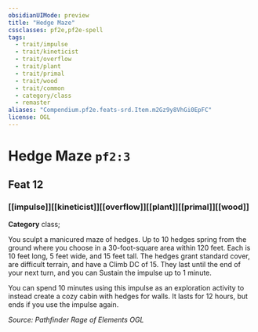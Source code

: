 ```yaml
---
obsidianUIMode: preview
title: "Hedge Maze"
cssclasses: pf2e,pf2e-spell
tags:
  - trait/impulse
  - trait/kineticist
  - trait/overflow
  - trait/plant
  - trait/primal
  - trait/wood
  - trait/common
  - category/class
  - remaster
aliases: "Compendium.pf2e.feats-srd.Item.m2Gz9y8VhGi0EpFC"
license: OGL
---
```

# Hedge Maze `pf2:3`
## Feat 12
### [[impulse]][[kineticist]][[overflow]][[plant]][[primal]][[wood]]

**Category** class; 




You sculpt a manicured maze of hedges. Up to 10 hedges spring from the ground where you choose in a 30-foot-square area within 120 feet. Each is 10 feet long, 5 feet wide, and 15 feet tall. The hedges grant standard cover, are difficult terrain, and have a Climb DC of 15. They last until the end of your next turn, and you can Sustain the impulse up to 1 minute.

You can spend 10 minutes using this impulse as an exploration activity to instead create a cozy cabin with hedges for walls. It lasts for 12 hours, but ends if you use the impulse again.

*Source: Pathfinder Rage of Elements*
*OGL*